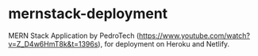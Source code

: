 # mernstack-deployment

MERN Stack Application by PedroTech (https://www.youtube.com/watch?v=Z_D4w6HmT8k&t=1396s), for deployment on Heroku and Netlify.
